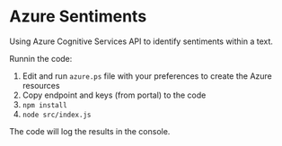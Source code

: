 # Azure Sentiments

Using Azure Cognitive Services API to identify sentiments within a text.

Runnin the code:

1. Edit and run `azure.ps` file with your preferences to create the Azure resources
2. Copy endpoint and keys (from portal) to the code
3. `npm install`
4. `node src/index.js`

The code will log the results in the console.
